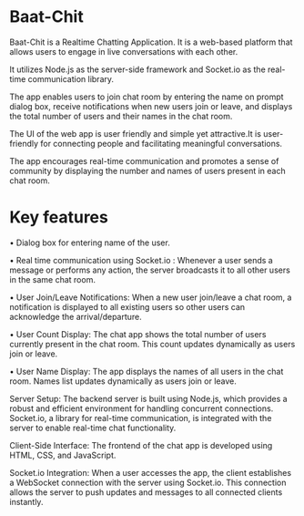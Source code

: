 # Baat-Chit
Baat-Chit is a Realtime Chatting Application. It is a web-based platform that allows users to engage in live conversations with each other.

It utilizes Node.js as the server-side framework and Socket.io as the real-time communication library. 

The app enables users to join chat room by entering the name on prompt dialog box, receive notifications when new users join or leave, and displays the total number of users and their names in the chat room.

The UI of the web app is user friendly and simple yet attractive.It is user-friendly for connecting people and facilitating meaningful conversations.

The app encourages real-time communication and promotes a sense of community by displaying the number and names of users present in each chat room.

# Key features

• Dialog box for entering name of the user.

• Real time communication using Socket.io : Whenever a user sends a message or performs any action, the server broadcasts it to all other users in the same chat room.

• User Join/Leave Notifications: When a new user join/leave a chat room, a notification is displayed to all existing users so other users can acknowledge the arrival/departure.

• User Count Display: The chat app shows the total number of users currently present in the chat room. This count updates dynamically as users join or leave.

• User Name Display: The app displays the names of all users in the chat room. Names list updates dynamically as users join or leave.


Server Setup:
The backend server is built using Node.js, which provides a robust and efficient environment for handling concurrent connections.
Socket.io, a library for real-time communication, is integrated with the server to enable real-time chat functionality.


Client-Side Interface:
The frontend of the chat app is developed using HTML, CSS, and JavaScript.


Socket.io Integration:
When a user accesses the app, the client establishes a WebSocket connection with the server using Socket.io.
This connection allows the server to push updates and messages to all connected clients instantly.
